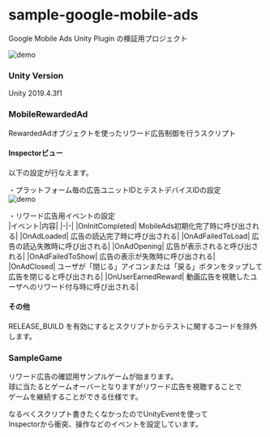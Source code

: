 # sample-google-mobile-ads
Google Mobile Ads Unity Plugin の検証用プロジェクト  

![demo](https://github.com/aki517/search-filter-imp-exp/wiki/img/admob002.gif)  

### Unity Version
Unity 2019.4.3f1

### MobileRewardedAd
RewardedAdオブジェクトを使ったリワード広告制御を行うスクリプト  

#### Inspectorビュー
以下の設定が行なえます。  

・プラットフォーム毎の広告ユニットIDとテストデバイスIDの設定  
![demo](https://github.com/aki517/search-filter-imp-exp/wiki/img/admob001.png)  

・リワード広告用イベントの設定  
|イベント|内容|
|-|-|
|OnInitCompleted| MobileAds初期化完了時に呼び出される|
|OnAdLoaded| 広告の読込完了時に呼び出される|
|OnAdFailedToLoad| 広告の読込失敗時に呼び出される|
|OnAdOpening| 広告が表示されると呼び出される|
|OnAdFailedToShow| 広告の表示が失敗時に呼び出される|
|OnAdClosed| ユーザが「閉じる」アイコンまたは「戻る」ボタンをタップして広告を閉じると呼び出される|
|OnUserEarnedReward| 動画広告を視聴したユーザへのリワード付与時に呼び出される|

#### その他
RELEASE_BUILD を有効にするとスクリプトからテストに関するコードを除外します。  

### SampleGame
リワード広告の確認用サンプルゲームが始まります。  
球に当たるとゲームオーバーとなりますがリワード広告を視聴することで  
ゲームを継続することができる仕様です。  

なるべくスクリプト書きたくなかったのでUnityEventを使って  
Inspectorから衝突、操作などのイベントを設定しています。  